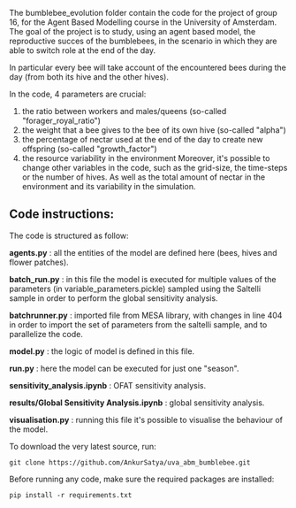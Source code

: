 The bumblebee_evolution folder contain the code for the project of group 16, for the Agent Based Modelling course in the University of Amsterdam.
The goal of the project is to study, using an agent based model, the reproductive succes of the bumblebees, in the scenario in which they are able to switch role at the end of the day.

In particular every bee will take account of the encountered bees during the day (from both its hive and the other hives).

In the code, 4 parameters are crucial:

1. the ratio between workers and males/queens (so-called "forager_royal_ratio")
2. the weight that a bee gives to the bee of its own hive (so-called "alpha")
3. the percentage of nectar used at the end of the day to create new offspring (so-called "growth_factor")
4. the resource variability in the environment
   Moreover, it's possible to change other variables in the code, such as the grid-size, the time-steps or the number of hives. As
   well as the total amount of nectar in the environment and its variability in the simulation.

## Code instructions:

The code is structured as follow:

**agents.py** : all the entities of the model are defined here (bees, hives and flower patches).

**batch_run.py** : in this file the model is executed for multiple values of the parameters (in variable_parameters.pickle)
sampled using the Saltelli sample in order to perform the global sensitivity analysis.

**batchrunner.py** : imported file from MESA library, with changes in line 404 in order to import the set of parameters from the saltelli sample, and to parallelize the code.

**model.py** : the logic of model is defined in this file.

**run.py** : here the model can be executed for just one "season".

**sensitivity_analysis.ipynb** : OFAT sensitivity analysis.

**results/Global Sensitivity Analysis.ipynb** : global sensitivity analysis.

**visualisation.py** : running this file it's possible to visualise the behaviour of the model.

To download the very latest source, run:

`git clone https://github.com/AnkurSatya/uva_abm_bumblebee.git`

Before running any code, make sure the required packages are installed:

`pip install -r requirements.txt`
